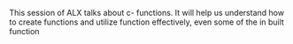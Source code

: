 This session of ALX talks about c- functions.
It will help us understand how to create functions and utilize function effectively, even some of the in built function

